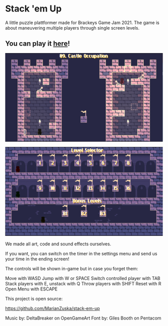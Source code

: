 # Stack 'em Up

A little puzzle plattformer made for Brackeys Game Jam 2021. The game is about maneuvering multiple players through single screen levels.

## You can play it [here](https://crysaac.itch.io/stack-em-up)!

![](Images/Castles.png)

![](Images/LevelSelector.png)


We made all art, code and sound effects ourselves.

If you want, you can switch on the timer in the settings menu and send us your time in the ending screen!


The controls will be shown in-game but in case you forget them:

Move with WASD
Jump with W or SPACE
Switch controlled player with TAB
Stack players with E, unstack with Q
Throw players with SHIFT
Reset with R
Open Menu with ESCAPE



This project is open source:

https://github.com/MarianZuska/stack-em-up 


Music by: DeltaBreaker on OpenGameArt
Font by: Giles Booth on Pentacom
